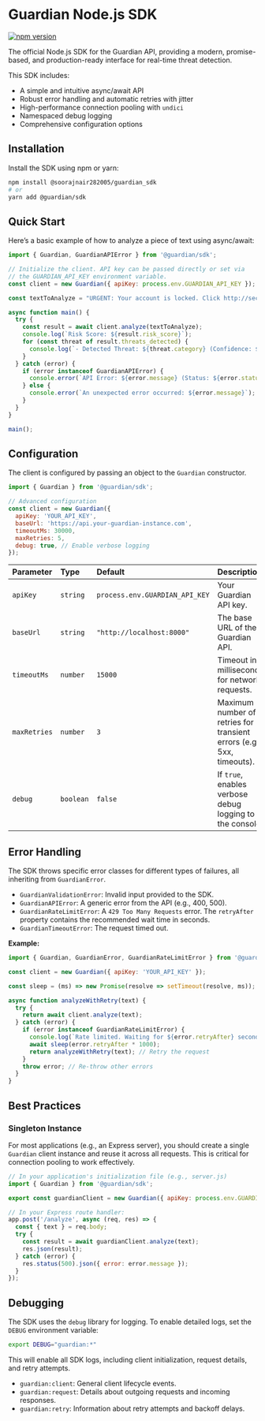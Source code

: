 # Guardian Node.js SDK

[![npm version](https://badge.fury.io/js/%40guardian%2Fsdk.svg)](https://badge.fury.io/js/%40guardian%2Fsdk)

The official Node.js SDK for the Guardian API, providing a modern, promise-based, and production-ready interface for real-time threat detection.

This SDK includes:
- A simple and intuitive async/await API
- Robust error handling and automatic retries with jitter
- High-performance connection pooling with `undici`
- Namespaced debug logging
- Comprehensive configuration options

## Installation

Install the SDK using npm or yarn:

```bash
npm install @soorajnair282005/guardian_sdk
# or
yarn add @guardian/sdk
```

## Quick Start

Here’s a basic example of how to analyze a piece of text using async/await:

```javascript
import { Guardian, GuardianAPIError } from '@guardian/sdk';

// Initialize the client. API key can be passed directly or set via
// the GUARDIAN_API_KEY environment variable.
const client = new Guardian({ apiKey: process.env.GUARDIAN_API_KEY });

const textToAnalyze = "URGENT: Your account is locked. Click http://secure-login-portal.com to fix.";

async function main() {
  try {
    const result = await client.analyze(textToAnalyze);
    console.log(`Risk Score: ${result.risk_score}`);
    for (const threat of result.threats_detected) {
      console.log(`- Detected Threat: ${threat.category} (Confidence: ${threat.confidence_score})`);
    }
  } catch (error) {
    if (error instanceof GuardianAPIError) {
      console.error(`API Error: ${error.message} (Status: ${error.status})`);
    } else {
      console.error(`An unexpected error occurred: ${error.message}`);
    }
  }
}

main();
```

## Configuration

The client is configured by passing an object to the `Guardian` constructor.

```javascript
import { Guardian } from '@guardian/sdk';

// Advanced configuration
const client = new Guardian({
  apiKey: 'YOUR_API_KEY',
  baseUrl: 'https://api.your-guardian-instance.com',
  timeoutMs: 30000,
  maxRetries: 5,
  debug: true, // Enable verbose logging
});
```

| Parameter   | Type    | Default                         | Description                                                              |
| :---------- | :------ | :------------------------------ | :----------------------------------------------------------------------- |
| `apiKey`    | `string`| `process.env.GUARDIAN_API_KEY`  | Your Guardian API key.                                                   |
| `baseUrl`   | `string`| `"http://localhost:8000"`         | The base URL of the Guardian API.                                        |
| `timeoutMs` | `number`| `15000`                         | Timeout in milliseconds for network requests.                            |
| `maxRetries`| `number`| `3`                             | Maximum number of retries for transient errors (e.g., 5xx, timeouts).    |
| `debug`     | `boolean`| `false`                         | If `true`, enables verbose debug logging to the console.                 |

## Error Handling

The SDK throws specific error classes for different types of failures, all inheriting from `GuardianError`.

- `GuardianValidationError`: Invalid input provided to the SDK.
- `GuardianAPIError`: A generic error from the API (e.g., 400, 500).
- `GuardianRateLimitError`: A `429 Too Many Requests` error. The `retryAfter` property contains the recommended wait time in seconds.
- `GuardianTimeoutError`: The request timed out.

**Example:**

```javascript
import { Guardian, GuardianError, GuardianRateLimitError } from '@guardian/sdk';

const client = new Guardian({ apiKey: 'YOUR_API_KEY' });

const sleep = (ms) => new Promise(resolve => setTimeout(resolve, ms));

async function analyzeWithRetry(text) {
  try {
    return await client.analyze(text);
  } catch (error) {
    if (error instanceof GuardianRateLimitError) {
      console.log(`Rate limited. Waiting for ${error.retryAfter} seconds.`);
      await sleep(error.retryAfter * 1000);
      return analyzeWithRetry(text); // Retry the request
    }
    throw error; // Re-throw other errors
  }
}
```

## Best Practices

### Singleton Instance

For most applications (e.g., an Express server), you should create a single `Guardian` client instance and reuse it across all requests. This is critical for connection pooling to work effectively.

```javascript
// In your application's initialization file (e.g., server.js)
import { Guardian } from '@guardian/sdk';

export const guardianClient = new Guardian({ apiKey: process.env.GUARDIAN_API_KEY });

// In your Express route handler:
app.post('/analyze', async (req, res) => {
  const { text } = req.body;
  try {
    const result = await guardianClient.analyze(text);
    res.json(result);
  } catch (error) {
    res.status(500).json({ error: error.message });
  }
});
```

## Debugging

The SDK uses the `debug` library for logging. To enable detailed logs, set the `DEBUG` environment variable:

```bash
export DEBUG="guardian:*"
```

This will enable all SDK logs, including client initialization, request details, and retry attempts.

- `guardian:client`: General client lifecycle events.
- `guardian:request`: Details about outgoing requests and incoming responses.
- `guardian:retry`: Information about retry attempts and backoff delays.
